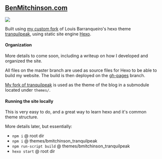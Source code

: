 ## [BenMitchinson.com](https://benmitchinson.com)

![](https://i.imgur.com/PtRFCLI.png)

Built using [my custom fork](https://github.com/bmitchinson/hexo-theme-tranquilpeak) of Louis Barranqueiro's hexo theme [tranquilpeak](https://github.com/LouisBarranqueiro/hexo-theme-tranquilpeak), using static site engine [Hexo](https://hexo.io).

#### Organization
More details to come soon, including a writeup on how I developed and organized the site. 

All files on the master branch are used as source files for Hexo to be able to build my website. The build is then deployed on the [gh-pages](https://github.com/bmitchinson/BenMitchinson.com/tree/gh-pages) branch.

[My fork of tranquilpeak]() is used as the theme of the blog in a submodule located under `themes/`.

#### Running the site locally
This is very easy to do, and a great way to learn hexo and it's common theme structure.

More details later, but essentially:
* `npm i` @ root dir
* `npm i` @ themes/bmitchinson_tranquilpeak
* `npm run-script build` @ themes/bmitchinson_tranquilpeak
* `hexo start` @ root dir
